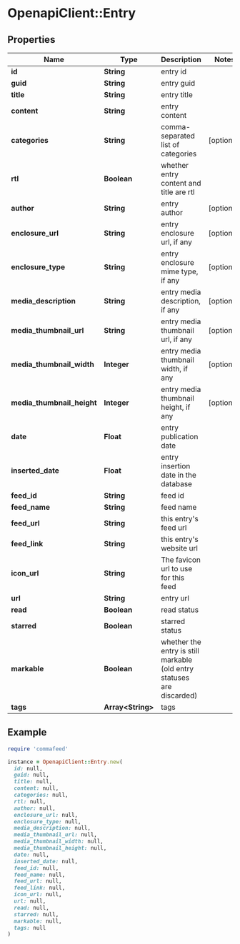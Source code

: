 # OpenapiClient::Entry

## Properties

| Name | Type | Description | Notes |
| ---- | ---- | ----------- | ----- |
| **id** | **String** | entry id |  |
| **guid** | **String** | entry guid |  |
| **title** | **String** | entry title |  |
| **content** | **String** | entry content |  |
| **categories** | **String** | comma-separated list of categories | [optional] |
| **rtl** | **Boolean** | whether entry content and title are rtl |  |
| **author** | **String** | entry author | [optional] |
| **enclosure_url** | **String** | entry enclosure url, if any | [optional] |
| **enclosure_type** | **String** | entry enclosure mime type, if any | [optional] |
| **media_description** | **String** | entry media description, if any | [optional] |
| **media_thumbnail_url** | **String** | entry media thumbnail url, if any | [optional] |
| **media_thumbnail_width** | **Integer** | entry media thumbnail width, if any | [optional] |
| **media_thumbnail_height** | **Integer** | entry media thumbnail height, if any | [optional] |
| **date** | **Float** | entry publication date |  |
| **inserted_date** | **Float** | entry insertion date in the database |  |
| **feed_id** | **String** | feed id |  |
| **feed_name** | **String** | feed name |  |
| **feed_url** | **String** | this entry&#39;s feed url |  |
| **feed_link** | **String** | this entry&#39;s website url |  |
| **icon_url** | **String** | The favicon url to use for this feed |  |
| **url** | **String** | entry url |  |
| **read** | **Boolean** | read status |  |
| **starred** | **Boolean** | starred status |  |
| **markable** | **Boolean** | whether the entry is still markable (old entry statuses are discarded) |  |
| **tags** | **Array&lt;String&gt;** | tags |  |

## Example

```ruby
require 'commafeed'

instance = OpenapiClient::Entry.new(
  id: null,
  guid: null,
  title: null,
  content: null,
  categories: null,
  rtl: null,
  author: null,
  enclosure_url: null,
  enclosure_type: null,
  media_description: null,
  media_thumbnail_url: null,
  media_thumbnail_width: null,
  media_thumbnail_height: null,
  date: null,
  inserted_date: null,
  feed_id: null,
  feed_name: null,
  feed_url: null,
  feed_link: null,
  icon_url: null,
  url: null,
  read: null,
  starred: null,
  markable: null,
  tags: null
)
```

